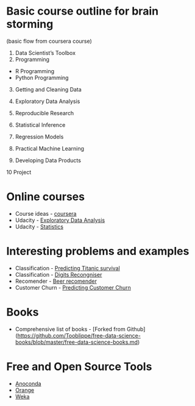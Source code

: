 # Basic course outline for brain storming

(basic flow from coursera course)


1. Data Scientist’s Toolbox
2. Programming
  * R Programming
  * Python Programming

3. Getting and Cleaning Data

4. Exploratory Data Analysis

5. Reproducible Research

6. Statistical Inference

7. Regression Models

8. Practical Machine Learning

9. Developing Data Products

10 Project

# Online courses

* Course ideas -  [coursera](http://www.coursera.org)
* Udacity - [Exploratory Data Analysis](https://www.udacity.com/course/ud651)
* Udacity - [Statistics](https://www.udacity.com/course/st095)

# Interesting problems and examples
* Classification - [Predicting Titanic survival](https://www.kaggle.com/c/titanic-gettingStarted)
* Classification - [Digits Recongniser](https://www.kaggle.com/c/digit-recognizer)
* Recomender -     [Beer recomender ](http://nbviewer.ipython.org/gist/anonymous/20a18d52c539b87de2af)
* Customer Churn - [Predicting Customer Churn](http://blog.yhathq.com/posts/predicting-customer-churn-with-sklearn.html)


# Books
* Comprehensive list of books - [Forked from Github] (https://github.com/Tooblippe/free-data-science-books/blob/master/free-data-science-books.md)


# Free and Open Source Tools
* [Anoconda]()
* [Orange](http://orange.biolab.si/)
* [Weka](http://www.cs.waikato.ac.nz/ml/weka/index.html)
